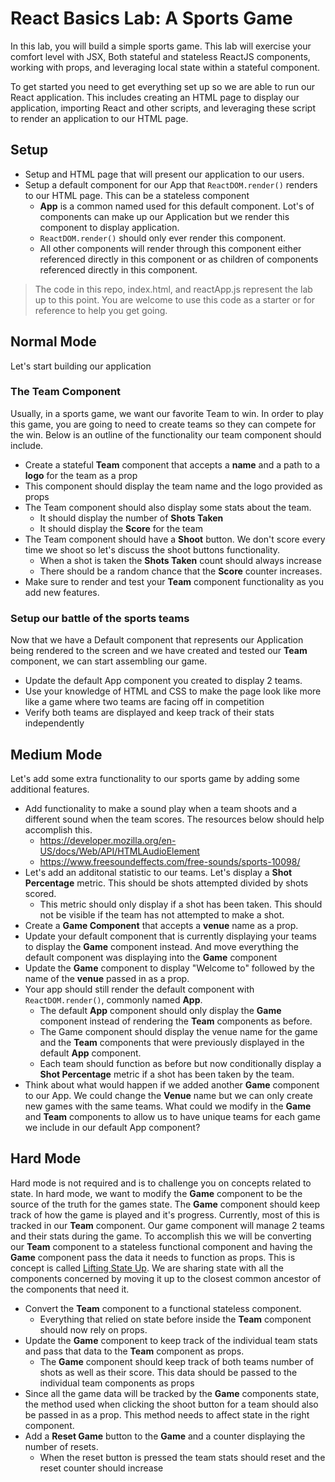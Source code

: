 # React Basics Lab: A Sports Game
In this lab, you will build a simple sports game. This lab will exercise your comfort level with JSX, Both stateful and stateless ReactJS components, working with props, and leveraging local state within a stateful component. 

To get started you need to get everything set up so we are able to run our React application. This includes creating an HTML page to display our application, importing React and other scripts, and leveraging these script to render an application to our HTML page.

## Setup
* Setup and HTML page that will present our application to our users.
* Setup a default component for our App that ```ReactDOM.render()``` renders to our HTML page. This can be a stateless component
    * **App** is a common named used for this default component. Lot's of components can make up our Application but we render this component to display application.
    * ```ReactDOM.render()``` should only ever render this component.
    * All other components will render through this component either referenced directly in this component or as children of components referenced directly in this component.

> The code in this repo, index.html, and reactApp.js represent the lab up to this point. You are welcome to use this code as a starter or for reference to help you get going.

## Normal Mode
Let's start building our application

### The Team Component
Usually, in a sports game, we want our favorite Team to win. In order to play this game, you are going to need to create teams so they can compete for the win. Below is an outline of the functionality our team component should include.

* Create a stateful **Team** component that accepts a **name** and a path to a **logo** for the team as a prop
* This component should display the team name and the logo provided as props
* The Team component should also display some stats about the team.
    * It should display the number of **Shots Taken**
    * It should display the **Score** for the team
* The Team component should have a **Shoot** button. We don't score every time we shoot so let's discuss the shoot buttons functionality.
    * When a shot is taken the **Shots Taken** count should always increase
    * There should be a random chance that the **Score** counter increases.
* Make sure to render and test your **Team** component functionality as you add new features.

### Setup our battle of the sports teams
Now that we have a Default component that represents our Application being rendered to the screen and we have created and tested our **Team** component, we can start assembling our game.

* Update the default App component you created to display 2 teams.
* Use your knowledge of HTML and CSS to make the page look like more like a game where two teams are facing off in competition
* Verify both teams are displayed and keep track of their stats independently

## Medium Mode
Let's add some extra functionality to our sports game by adding some additional features.

* Add functionality to make a sound play when a team shoots and a different sound when the team scores. The resources below should help accomplish this.
    * https://developer.mozilla.org/en-US/docs/Web/API/HTMLAudioElement
    * https://www.freesoundeffects.com/free-sounds/sports-10098/
* Let's add an additonal statistic to our teams. Let's display a **Shot Percentage** metric. This should be shots attempted divided by shots scored.
    * This metric should only display if a shot has been taken. This should not be visible if the team has not attempted to make a shot.
* Create a **Game Component** that accepts a **venue** name as a prop.
* Update your default component that is currently displaying your teams to display the **Game** component instead. And move everything the default component was displaying into the **Game** component
* Update the **Game** component to display "Welcome to" followed by the name of the **venue** passed in as a prop.
* Your app should still render the default component with ```ReactDOM.render()```, commonly named **App**. 
    * The default **App** component should only display the **Game** component instead of rendering the **Team** components as before. 
    * The Game component should display the venue name for the game and the **Team** components that were previously displayed in the default **App** component.
    * Each team should function as before but now conditionally display a **Shot Percentage** metric if a shot has been taken by the team.
* Think about what would happen if we added another **Game** component to our App. We could change the **Venue** name but we can only create new games with the same teams. What could we modify in the **Game** and **Team** components to allow us to have unique teams for each game we include in our default App component?

## Hard Mode
Hard mode is not required and is to challenge you on concepts related to state. In hard mode, we want to modify the **Game** component to be the source of the truth for the games state. The **Game** component should keep track of how the game is played and it's progress. Currently, most of this is tracked in our **Team** component. Our game component will manage 2 teams and their stats during the game. To accomplish this we will be converting our **Team** component to a stateless functional component and having the **Game** component pass the data it needs to function as props. This is concept is called [Lifting State Up](https://reactjs.org/docs/lifting-state-up.html). We are sharing state with all the components concerned by moving it up to the closest common ancestor of the components that need it.

* Convert the **Team** component to a functional stateless component. 
    * Everything that relied on state before inside the **Team** component should now rely on props.
* Update the **Game** component to keep track of the individual team stats and pass that data to the **Team** component as props.
    * The **Game** component should keep track of both teams number of shots as well as their score. This data should be passed to the individual team components as props
* Since all the game data will be tracked by the **Game** components state, the method used when clicking the shoot button for a team should also be passed in as a prop. This method needs to affect state in the right component.
* Add a **Reset Game** button to the **Game** and a counter displaying the number of resets.
    * When the reset button is pressed the team stats should reset and the reset counter should increase